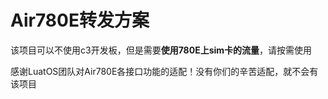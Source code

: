 # Air780E转发方案

该项目可以不使用c3开发板，但是需要**使用780E上sim卡的流量**，请按需使用

感谢LuatOS团队对Air780E各接口功能的适配！没有你们的辛苦适配，就不会有该项目

